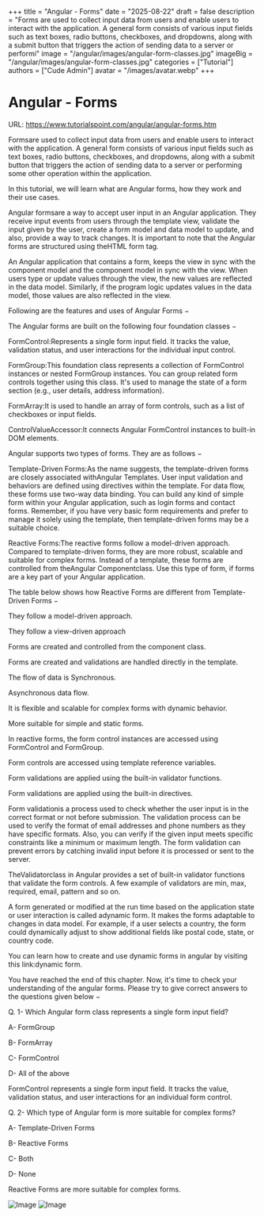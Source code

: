 +++
title = "Angular - Forms"
date = "2025-08-22"
draft = false
description = "Forms are used to collect input data from users and enable users to interact with the application. A general form consists of various input fields such as text boxes, radio buttons, checkboxes, and dropdowns, along with a submit button that triggers the action of sending data to a server or performi"
image = "/angular/images/angular-form-classes.jpg"
imageBig = "/angular/images/angular-form-classes.jpg"
categories = ["Tutorial"]
authors = ["Cude Admin"]
avatar = "/images/avatar.webp"
+++

# Angular - Forms

URL: https://www.tutorialspoint.com/angular/angular-forms.htm

Formsare used to collect input data from users and enable users to interact with the application. A general form consists of various input fields such as text boxes, radio buttons, checkboxes, and dropdowns, along with a submit button that triggers the action of sending data to a server or performing some other operation within the application.

In this tutorial, we will learn what are Angular forms, how they work and their use cases.

Angular formsare a way to accept user input in an Angular application. They receive input events from users through the template view, validate the input given by the user, create a form model and data model to update, and also, provide a way to track changes. It is important to note that the Angular forms are structured using theHTML form tag.

An Angular application that contains a form, keeps the view in sync with the component model and the component model in sync with the view. When users type or update values through the view, the new values are reflected in the data model. Similarly, if the program logic updates values in the data model, those values are also reflected in the view.

Following are the features and uses of Angular Forms −

The Angular forms are built on the following four foundation classes −

FormControl:Represents a single form input field. It tracks the value, validation status, and user interactions for the individual input control.

FormGroup:This foundation class represents a collection of FormControl instances or nested FormGroup instances. You can group related form controls together using this class. It's used to manage the state of a form section (e.g., user details, address information).

FormArray:It is used to handle an array of form controls, such as a list of checkboxes or input fields.

ControlValueAccessor:It connects Angular FormControl instances to built-in DOM elements.

Angular supports two types of forms. They are as follows −

Template-Driven Forms:As the name suggests, the template-driven forms are closely associated withAngular Templates. User input validation and behaviors are defined using directives within the template. For data flow, these forms use two-way data binding. You can build any kind of simple form within your Angular application, such as login forms and contact forms.  Remember, if you have very basic form requirements and prefer to manage it solely using the template, then template-driven forms may be a suitable choice.

Reactive Forms:The reactive forms follow a model-driven approach. Compared to template-driven forms, they are more robust, scalable and suitable for complex forms. Instead of a template, these forms are controlled from theAngular Componentclass. Use this type of form, if forms are a key part of your Angular application.

The table below shows how Reactive Forms are different from Template-Driven Forms −

They follow a model-driven approach.

They follow a view-driven approach

Forms are created and controlled from the component class.

Forms are created and validations are handled directly in the template.

The flow of data is Synchronous.

Asynchronous data flow.

It is flexible and scalable for complex forms with dynamic behavior.

More suitable for simple and static forms.

In reactive forms, the form control instances are accessed using FormControl and FormGroup.

Form controls are accessed using template reference variables.

Form validations are applied using the built-in validator functions.

Form validations are applied using the built-in directives.

Form validationis a process used to check whether the user input is in the correct format or not before submission. The validation process can be used to verify the format of email addresses and phone numbers as they have specific formats. Also, you can verify if the given input meets specific constraints like a minimum or maximum length. The form validation can prevent errors by catching invalid input before it is processed or sent to the server.

TheValidatorclass in Angular provides a set of built-in validator functions that validate the form controls. A few example of validators are min, max, required, email, pattern and so on.

A form generated or modified at the run time based on the application state or user interaction is called adynamic form. It makes the forms adaptable to changes in data model. For example, if a user selects a country, the form could dynamically adjust to show additional fields like postal code, state, or country code.

You can learn how to create and use dynamic forms in angular by visiting this link:dynamic form.

You have reached the end of this chapter. Now, it's time to check your understanding of the angular forms. Please try to give correct answers to the questions given below −

Q. 1- Which Angular form class represents a single form input field?

A- FormGroup

B- FormArray

C- FormControl

D- All of the above

FormControl represents a single form input field. It tracks the value, validation status, and user interactions for an individual form control.

Q. 2- Which type of Angular form is more suitable for complex forms?

A- Template-Driven Forms

B- Reactive Forms

C- Both

D- None

Reactive Forms are more suitable for complex forms.

![Image](/angular/images/angular-form-classes.jpg)
![Image](/angular/images/angular-form-types.jpg)
